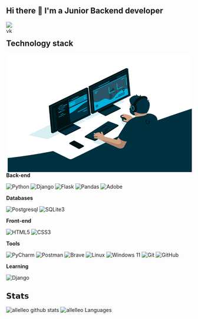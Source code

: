 ## Hi there 👋 I'm a Junior Backend developer


<a href="https://vk.com/allelleo">
  <img align="left" alt="vk" width="22px" src="https://vk.com/images/icons/favicons/fav_logo.ico?6">
</a>



</br>

## Technology stack

<img align="right" alt="GIF" src="https://github.com/DJWOMS/DJWOMS/blob/main/code.gif?raw=true" width="500" height="320" />

**Back-end**

![Python](https://img.shields.io/badge/-Python-black?style=flat-square&logo=Python)
![Django](https://img.shields.io/badge/-Django-0aad48?style=flat-square&logo=Django)
![Flask](https://img.shields.io/badge/flask-%23000.svg?style=for-the-badge&logo=flask&logoColor=white)
![Pandas](https://img.shields.io/badge/pandas-%23150458.svg?style=for-the-badge&logo=pandas&logoColor=white)
![Adobe](https://img.shields.io/badge/adobe-%23FF0000.svg?style=for-the-badge&logo=adobe&logoColor=white)

**Databases**

![Postgresql](https://img.shields.io/badge/-Postgresql-%232c3e50?style=flat-square&logo=Postgresql)
![SQLite3](https://img.shields.io/badge/-SQLite3-%232c3e50?style=flat-square&logo=Sqlite)



**Front-end**


![HTML5](https://img.shields.io/badge/-HTML5-%23E44D27?style=flat-square&logo=html5&logoColor=ffffff)
![CSS3](https://img.shields.io/badge/-CSS3-%231572B6?style=flat-square&logo=css3)


**Tools**

![PyCharm](https://img.shields.io/badge/-PyCharn%20IDEA-ffce5a?style=flat-square&logo=jetbrains)
![Postman](https://img.shields.io/badge/Postman-FCA121?style=flat-square&logo=postman)
![Brave](https://img.shields.io/badge/Brave-FB542B?style=for-the-badge&logo=Brave&logoColor=white)
![Linux](https://img.shields.io/badge/Linux-black?style=flat-square&logo=linux)
![Windows 11](https://img.shields.io/badge/Windows%2011-%230079d5.svg?style=for-the-badge&logo=Windows%2011&logoColor=white)
![Git](https://img.shields.io/badge/-Git-black?style=flat-square&logo=git)
![GitHub](https://img.shields.io/badge/-GitHub-181717?style=flat-square&logo=github)

**Learning**

![Django](https://img.shields.io/badge/-Django-0aad48?style=flat-square&logo=Django)



## 𝗦𝘁𝗮𝘁𝘀

![allelleo github stats](https://github-readme-stats.vercel.app/api?username=allelleo&show_icons=true&theme=dracula&include_all_commits=true&count_private=true)
![allelleo Languages](https://github-readme-stats.vercel.app/api/top-langs/?username=allelleo&layout=compact&count_private=true&theme=gruvbox)
